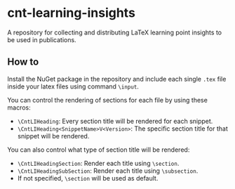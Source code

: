 # cnt-learning-insights
A repository for collecting and distributing LaTeX learning point insights to be used in publications.

## How to
Install the NuGet package in the repository and include each single `.tex` file inside your latex files using command `\input`.

You can control the rendering of sections for each file by using these macros:

- `\CntLIHeading`: Every section title will be rendered for each snippet.
- `\CntLIHeading<SnippetName>V<Version>`: The specific section title for that snippet will be rendered.

You can also control what type of section title will be rendered:

- `\CntLIHeadingSection`: Render each title using `\section`.
- `\CntLIHeadingSubSection`: Render each title using `\subsection`.
- If not specified, `\section` will be used as default.
